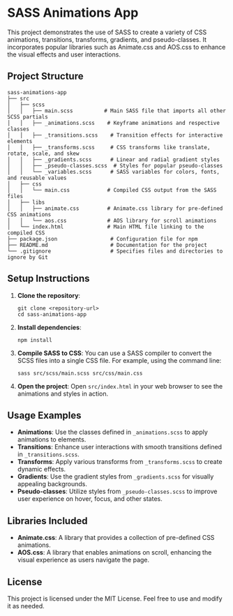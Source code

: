 # SASS Animations App

This project demonstrates the use of SASS to create a variety of CSS animations, transitions, transforms, gradients, and pseudo-classes. It incorporates popular libraries such as Animate.css and AOS.css to enhance the visual effects and user interactions.

## Project Structure

```
sass-animations-app
├── src
│   ├── scss
│   │   ├── main.scss          # Main SASS file that imports all other SCSS partials
│   │   ├── _animations.scss    # Keyframe animations and respective classes
│   │   ├── _transitions.scss    # Transition effects for interactive elements
│   │   ├── _transforms.scss     # CSS transforms like translate, rotate, scale, and skew
│   │   ├── _gradients.scss      # Linear and radial gradient styles
│   │   ├── _pseudo-classes.scss  # Styles for popular pseudo-classes
│   │   └── _variables.scss      # SASS variables for colors, fonts, and reusable values
│   ├── css
│   │   └── main.css            # Compiled CSS output from the SASS files
│   ├── libs
│   │   ├── animate.css         # Animate.css library for pre-defined CSS animations
│   │   └── aos.css             # AOS library for scroll animations
│   └── index.html              # Main HTML file linking to the compiled CSS
├── package.json                 # Configuration file for npm
├── README.md                    # Documentation for the project
└── .gitignore                   # Specifies files and directories to ignore by Git
```

## Setup Instructions

1. **Clone the repository**:
   ```
   git clone <repository-url>
   cd sass-animations-app
   ```

2. **Install dependencies**:
   ```
   npm install
   ```

3. **Compile SASS to CSS**:
   You can use a SASS compiler to convert the SCSS files into a single CSS file. For example, using the command line:
   ```
   sass src/scss/main.scss src/css/main.css
   ```

4. **Open the project**:
   Open `src/index.html` in your web browser to see the animations and styles in action.

## Usage Examples

- **Animations**: Use the classes defined in `_animations.scss` to apply animations to elements.
- **Transitions**: Enhance user interactions with smooth transitions defined in `_transitions.scss`.
- **Transforms**: Apply various transforms from `_transforms.scss` to create dynamic effects.
- **Gradients**: Use the gradient styles from `_gradients.scss` for visually appealing backgrounds.
- **Pseudo-classes**: Utilize styles from `_pseudo-classes.scss` to improve user experience on hover, focus, and other states.

## Libraries Included

- **Animate.css**: A library that provides a collection of pre-defined CSS animations.
- **AOS.css**: A library that enables animations on scroll, enhancing the visual experience as users navigate the page.

## License

This project is licensed under the MIT License. Feel free to use and modify it as needed.